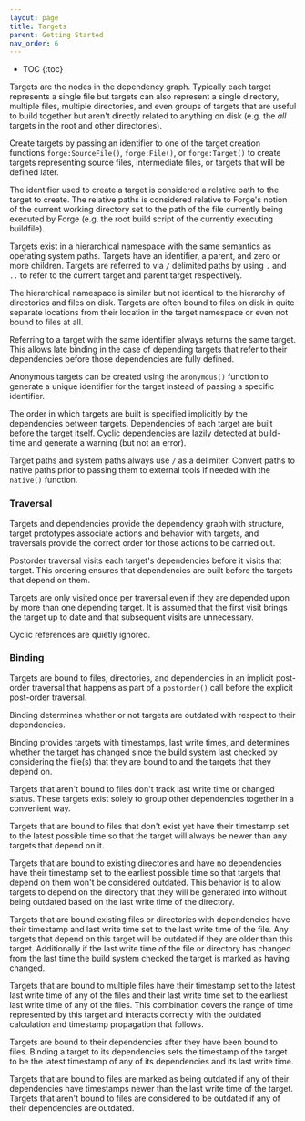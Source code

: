 ```yaml
---
layout: page
title: Targets
parent: Getting Started
nav_order: 6
---
```


- TOC
{:toc}

Targets are the nodes in the dependency graph.  Typically each target represents a single file but targets can also represent a single directory, multiple files, multiple directories, and even groups of targets that are useful to build together but aren't directly related to anything on disk (e.g. the *all* targets in the root and other directories).

Create targets by passing an identifier to one of the target creation functions `forge:SourceFile()`, `forge:File()`, or `forge:Target()` to create targets representing source files, intermediate files, or targets that will be defined later.

The identifier used to create a target is considered a relative path to the target to create.  The relative paths is considered relative to Forge's notion of the current working directory set to the path of the file currently being executed by Forge (e.g. the root build script of the currently executing buildfile).

Targets exist in a hierarchical namespace with the same semantics as operating system paths.  Targets have an identifier, a parent, and zero or more children.  Targets are referred to via `/` delimited paths by using `.` and `..` to refer to the current target and parent target respectively.

The hierarchical namespace is similar but not identical to the hierarchy of directories and files on disk.  Targets are often bound to files on disk in quite separate locations from their location in the target namespace or even not bound to files at all.

Referring to a target with the same identifier always returns the same target.  This allows late binding in the case of depending targets that refer to their dependencies before those dependencies are fully defined.

Anonymous targets can be created using the `anonymous()` function to generate a unique identifier for the target instead of passing a specific identifier.

The order in which targets are built is specified implicitly by the dependencies between targets.  Dependencies of each target are built before the target itself.  Cyclic dependencies are lazily detected at build-time and generate a warning (but not an error).

Target paths and system paths always use `/` as a delimiter.  Convert paths to native paths prior to passing them to external tools if needed with the `native()` function.

### Traversal

Targets and dependencies provide the dependency graph with structure, target prototypes associate actions and behavior with targets, and traversals provide the correct order for those actions to be carried out.

Postorder traversal visits each target's dependencies before it visits that target.  This ordering ensures that dependencies are built before the targets that depend on them.

Targets are only visited once per traversal even if they are depended upon by more than one depending target.  It is assumed that the first visit brings the target up to date and that subsequent visits are unnecessary.

Cyclic references are quietly ignored.

### Binding

Targets are bound to files, directories, and dependencies in an implicit post-order traversal that happens as part of a `postorder()` call before the explicit post-order traversal.

Binding determines whether or not targets are outdated with respect to their dependencies.

Binding provides targets with timestamps, last write times, and determines whether the target has changed since the build system last checked by considering the file(s) that they are bound to and the targets that they depend on.

Targets that aren't bound to files don't track last write time or changed status.  These targets exist solely to group other dependencies together in a convenient way.

Targets that are bound to files that don't exist yet have their timestamp set to the latest possible time so that the target will always be newer than any targets that depend on it.

Targets that are bound to existing directories and have no dependencies have their timestamp set to the earliest possible time so that targets that depend on them won't be considered outdated.  This behavior is to allow targets to depend on the directory that they will be generated into without being outdated based on the last write time of the directory.

Targets that are bound existing files or directories with dependencies have their timestamp and last write time set to the last write time of the file.  Any targets that depend on this target will be outdated if they are older than this target.  Additionally if the last write time of the file or directory has changed from the last time the build system checked the target is marked as having changed.

Targets that are bound to multiple files have their timestamp set to the latest last write time of any of the files and their last write time set to the earliest last write time of any of the files.  This combination covers the range of time represented by this target and interacts correctly with the outdated calculation and timestamp propagation that follows.

Targets are bound to their dependencies after they have been bound to files.  Binding a target to its dependencies sets the timestamp of the target to be the latest timestamp of any of its dependencies and its last write time.

Targets that are bound to files are marked as being outdated if any of their dependencies have timestamps newer than the last write time of the target.  Targets that aren't bound to files are considered to be outdated if any of their dependencies are outdated.

